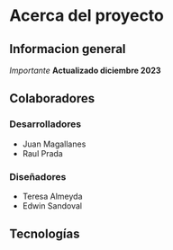 # Acerca del proyecto
## Informacion general
*Importante*
**Actualizado diciembre 2023**
## Colaboradores
### Desarrolladores
* Juan Magallanes
* Raul Prada
### Diseñadores
* Teresa Almeyda
* Edwin Sandoval
## Tecnologías

